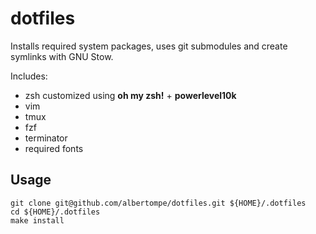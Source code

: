 # dotfiles

Installs required system packages, uses git submodules and create symlinks with GNU Stow.

Includes:
- zsh customized using **oh my zsh!** + **powerlevel10k**
- vim
- tmux
- fzf
- terminator
- required fonts

## Usage

```shell
git clone git@github.com/albertompe/dotfiles.git ${HOME}/.dotfiles
cd ${HOME}/.dotfiles
make install
